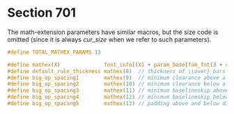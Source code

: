 # Section 701

The math-extension parameters have similar macros, but the size code is omitted (since it is always *cur_size* when we refer to such parameters).

```c include/constants.h
#define TOTAL_MATHEX_PARAMS 13
```

```c include/texmath.h
#define mathex(X)              font_info[(X) + param_base[fam_fnt(3 + cur_size)]].sc
#define default_rule_thickness mathex(8)  // thickness of \\over} bars
#define big_op_spacing1        mathex(9)  // minimum clearance above a displayed op
#define big_op_spacing2        mathex(10) // minimum clearance below a displayed op
#define big_op_spacing3        mathex(11) // minimum baselineskip above displayed op
#define big_op_spacing4        mathex(12) // minimum baselineskip below displayed op
#define big_op_spacing5        mathex(13) // padding above and below displayed limits
```
